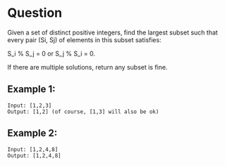 # Question
Given a set of distinct positive integers, find the largest subset such that every pair (Si, Sj) of elements in this subset satisfies:

S_i % S_j = 0 or S_j % S_i = 0.

If there are multiple solutions, return any subset is fine.

## Example 1:
```
Input: [1,2,3]
Output: [1,2] (of course, [1,3] will also be ok)
```

## Example 2:

```
Input: [1,2,4,8]
Output: [1,2,4,8]
```